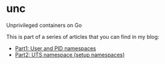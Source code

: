 unc
===

Unprivileged containers on Go

This is part of a series of articles that you can find in my blog:

- [Part1: User and PID namespaces](http://lk4d4.darth.io/posts/unpriv1/)
- [Part2: UTS namespace (setup namespaces)](http://lk4d4.darth.io/posts/unpriv2/)
